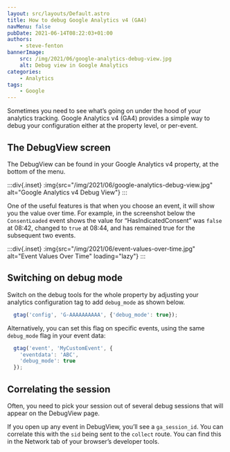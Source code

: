```yaml
---
layout: src/layouts/Default.astro
title: How to debug Google Analytics v4 (GA4)
navMenu: false
pubDate: 2021-06-14T08:22:03+01:00
authors:
    - steve-fenton
bannerImage:
    src: /img/2021/06/google-analytics-debug-view.jpg
    alt: Debug view in Google Analytics
categories:
    - Analytics
tags:
    - Google
---
```


Sometimes you need to see what’s going on under the hood of your analytics tracking. Google Analytics v4 (GA4) provides a simple way to debug your configuration either at the property level, or per-event.

## The DebugView screen

The DebugView can be found in your Google Analytics v4 property, at the bottom of the menu.

:::div{.inset}
:img{src="/img/2021/06/google-analytics-debug-view.jpg" alt="Google Analytics v4 Debug View"}
:::

One of the useful features is that when you choose an event, it will show you the value over time. For example, in the screenshot below the `ConsentLoaded` event shows the value for “HasIndicatedConsent” was `false` at 08:42, changed to `true` at 08:44, and has remained true for the subsequent two events.

:::div{.inset}
:img{src="/img/2021/06/event-values-over-time.jpg" alt="Event Values Over Time" loading="lazy"}
:::

## Switching on debug mode

Switch on the debug tools for the whole property by adjusting your analytics configuration tag to add `debug_mode` as shown below.

```javascript
  gtag('config', 'G-AAAAAAAAAA', {'debug_mode': true});
```

Alternatively, you can set this flag on specific events, using the same `debug_mode` flag in your event data:

```javascript
  gtag('event', 'MyCustomEvent', {
    'eventdata': 'ABC',
    'debug_mode': true
  });
```
## Correlating the session

Often, you need to pick your session out of several debug sessions that will appear on the DebugView page.

If you open up any event in DebugView, you’ll see a `ga_session_id`. You can correlate this with the `sid` being sent to the `collect` route. You can find this in the Network tab of your browser’s developer tools.